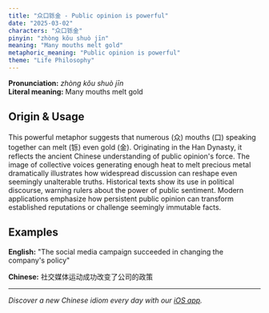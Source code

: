 ```yaml
---
title: "众口铄金 - Public opinion is powerful"
date: "2025-03-02"
characters: "众口铄金"
pinyin: "zhòng kǒu shuò jīn"
meaning: "Many mouths melt gold"
metaphoric_meaning: "Public opinion is powerful"
theme: "Life Philosophy"
---
```


**Pronunciation:** *zhòng kǒu shuò jīn*  
**Literal meaning:** Many mouths melt gold

## Origin & Usage

This powerful metaphor suggests that numerous (众) mouths (口) speaking together can melt (铄) even gold (金). Originating in the Han Dynasty, it reflects the ancient Chinese understanding of public opinion's force. The image of collective voices generating enough heat to melt precious metal dramatically illustrates how widespread discussion can reshape even seemingly unalterable truths. Historical texts show its use in political discourse, warning rulers about the power of public sentiment. Modern applications emphasize how persistent public opinion can transform established reputations or challenge seemingly immutable facts.

## Examples

**English:** "The social media campaign succeeded in changing the company's policy"

**Chinese:** 社交媒体运动成功改变了公司的政策

---

*Discover a new Chinese idiom every day with our [iOS app](https://apps.apple.com/us/app/daily-chinese-idioms/id6740611324).*
